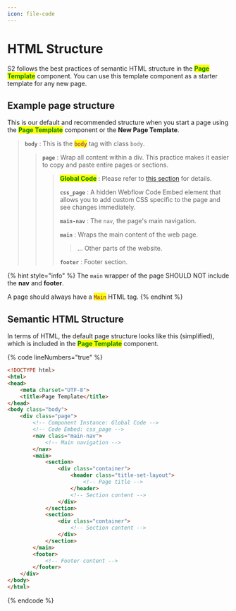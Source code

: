 ```yaml
---
icon: file-code
---
```


# HTML Structure

S2 follows the best practices of semantic HTML structure in the <mark style="color:green;">**Page Template**</mark> component. You can use this template component as a starter template for any new page.



## **Example page structure**

This is our default and recommended structure when you start a page using the <mark style="color:green;">**Page Template**</mark> component or the **New Page Template**.

> **`body`** : This is the <mark style="color:purple;">`body`</mark> tag with class `body`.
>
> > **`page`** : Wrap all content within a div. This practice makes it easier to copy and paste entire pages or sections.
> >
> > > <mark style="color:green;">**Global Code**</mark> : Please refer to [this section](code-embed.md) for details.
> > >
> > > **`css_page`** : A hidden Webflow Code Embed element that allows you to add custom CSS specific to the page and see changes immediately.
> > >
> > > **`main-nav`** : The `nav`, the page's main navigation.
> > >
> > > **`main`** : Wraps the main content of the web page.
> > >
> > > > ... Other parts of the website.
> > >
> > > **`footer`** : Footer section.

{% hint style="info" %}
The `main` wrapper of the page SHOULD NOT include the **nav** and **footer**.

A page should always have a <mark style="color:purple;">`Main`</mark> HTML tag.
{% endhint %}



## Semantic HTML Structure

In terms of HTML, the default page structure looks like this (simplified), which is included in the <mark style="color:green;">**Page Template**</mark> component.

{% code lineNumbers="true" %}
```html
<!DOCTYPE html>
<html>
<head>
    <meta charset="UTF-8">
    <title>Page Template</title>
</head>
<body class="body">
    <div class="page">
        <!-- Component Instance: Global Code -->
        <!-- Code Embed: css_page -->
        <nav class="main-nav">
            <!-- Main navigation -->
        </nav>
        <main>
            <section>
                <div class="container">
                    <header class="title-set-layout">
                        <!-- Page title -->
                    </header>
                    <!-- Section content -->
                </div>
            </section>
            <section>
                <div class="container">
                    <!-- Section content -->
                </div>
            </section>
        </main>
        <footer>
            <!-- Footer content -->
        </footer>
    </div>
</body>
</html>
```
{% endcode %}



